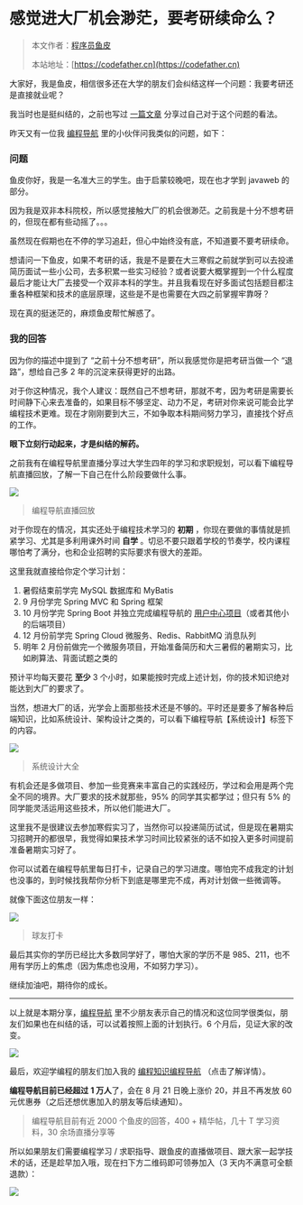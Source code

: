 # 感觉进大厂机会渺茫，要考研续命么？

> 本文作者：[程序员鱼皮](https://yuyuanweb.feishu.cn/wiki/Abldw5WkjidySxkKxU2cQdAtnah)
>
> 本站地址：[https://codefather.cn](https://codefather.cn)

大家好，我是鱼皮，相信很多还在大学的朋友们会纠结这样一个问题：我要考研还是直接就业呢？

我当时也是挺纠结的，之前也写过 [一篇文章](https://mp.weixin.qq.com/s?__biz=MzI1NDczNTAwMA==&mid=2247505803&idx=1&sn=e8db431d71131cb2e870d72ea219ab00&chksm=e9c2307cdeb5b96a7747c1c3e10b3b610240c814dd6bdafc2eae732c04c07131c9fd197b5e72&token=1288511242&lang=zh_CN&scene=21#wechat_redirect) 分享过自己对于这个问题的看法。

昨天又有一位我 [编程导航](https://mp.weixin.qq.com/s?__biz=MzI1NDczNTAwMA==&mid=2247521173&idx=1&sn=00e79de2ac253248e33c764f137e317b&chksm=e9c27462deb5fd747092c34d1bff990102cab5df7733d95ee21f5b0090b398b8f3d79c293e6c&token=1288511242&lang=zh_CN&scene=21#wechat_redirect) 里的小伙伴问我类似的问题，如下：

### **问题**

鱼皮你好，我是一名准大三的学生。由于启蒙较晚吧，现在也才学到 javaweb 的部分。

因为我是双非本科院校，所以感觉接触大厂的机会很渺茫。之前我是十分不想考研的，但现在都有些动摇了。。。

虽然现在假期也在不停的学习追赶，但心中始终没有底，不知道要不要考研续命。

想请问一下鱼皮，如果不考研的话，我是不是要在大三寒假之前就学到可以去投递简历面试一些小公司，去多积累一些实习经验？或者说要大概掌握到一个什么程度最后才能让大厂去接受一个双非本科的学生。并且我看现在好多面试包括题目都注重各种框架和技术的底层原理，这些是不是也需要在大四之前掌握牢靠呀？

现在真的挺迷茫的，麻烦鱼皮帮忙解惑了。

### **我的回答**

因为你的描述中提到了 “之前十分不想考研”，所以我感觉你是把考研当做一个 “退路”，想给自己多 2 年的沉淀来获得更好的出路。

对于你这种情况，我个人建议：既然自己不想考研，那就不考，因为考研是需要长时间静下心来去准备的，如果目标不够坚定、动力不足，考研对你来说可能会比学编程技术更难。现在才刚刚要到大三，不如争取本科期间努力学习，直接找个好点的工作。

**眼下立刻行动起来，才是纠结的解药。**

之前我有在编程导航里直播分享过大学生四年的学习和求职规划，可以看下编程导航直播回放，了解一下自己在什么阶段要做什么事。

![](https://pic.yupi.icu/5563/202311051513268.png)

> 编程导航直播回放

对于你现在的情况，其实还处于编程技术学习的 **初期** ，你现在要做的事情就是抓紧学习、尤其是多利用课外时间 **自学** 。切忌不要只跟着学校的节奏学，校内课程哪怕考了满分，也和企业招聘的实际要求有很大的差距。

这里我就直接给你定个学习计划：

1. 暑假结束前学完 MySQL 数据库和 MyBatis
2. 9 月份学完 Spring MVC 和 Spring 框架
3. 10 月份学完 Spring Boot 并独立完成编程导航的 [用户中心项目](https://mp.weixin.qq.com/s?__biz=MzI1NDczNTAwMA==&mid=2247508517&idx=1&sn=66803910cf2e7d88e6cab30df9271d5d&chksm=e9c245d2deb5ccc4a2287198f594e7fbcb43d00b0101d9cab77ff17c1412c46e5d99a438e48d&token=1288511242&lang=zh_CN&scene=21#wechat_redirect)（或者其他小的后端项目）
4. 12 月份前学完 Spring Cloud 微服务、Redis、RabbitMQ 消息队列
5. 明年 2 月份前做完一个微服务项目，开始准备简历和大三暑假的暑期实习，比如刷算法、背面试题之类的

预计平均每天要花 **至少** 3 个小时，如果能按时完成上述计划，你的技术知识绝对能达到大厂的要求了。

当然，想进大厂的话，光学会上面那些技术还是不够的。平时还是要多了解各种后端知识，比如系统设计、架构设计之类的，可以看下编程导航【系统设计】标签下的内容。

![](https://pic.yupi.icu/5563/202311051513905.png)

> 系统设计大全

有机会还是多做项目、参加一些竞赛来丰富自己的实践经历，学过和会用是两个完全不同的境界。大厂要求的技术就那些，95% 的同学其实都学过；但只有 5% 的同学能灵活运用这些技术，所以他们能进大厂。

这里我不是很建议去参加寒假实习了，当然你可以投递简历试试，但是现在暑期实习招聘开的都很早，我觉得如果技术学习时间比较紧张的话不如投入更多时间提前准备暑期实习好了。

你可以试着在编程导航里每日打卡，记录自己的学习进度。哪怕完不成我定的计划也没事的，到时候找我帮你分析下到底是哪里完不成，再对计划做一些微调等。

就像下面这位朋友一样：

![](https://pic.yupi.icu/5563/202311051513593.png)

> 球友打卡

最后其实你的学历已经比大多数同学好了，哪怕大家的学历不是 985、211，也不用有学历上的焦虑（因为焦虑也没用，不如努力学习）。

继续加油吧，期待你的成长。



------


以上就是本期分享，[编程导航](https://mp.weixin.qq.com/s?__biz=MzI1NDczNTAwMA==&mid=2247521173&idx=1&sn=00e79de2ac253248e33c764f137e317b&chksm=e9c27462deb5fd747092c34d1bff990102cab5df7733d95ee21f5b0090b398b8f3d79c293e6c&token=1288511242&lang=zh_CN&scene=21#wechat_redirect) 里不少朋友表示自己的情况和这位同学很类似，朋友们如果也在纠结的话，可以试着按照上面的计划执行。6 个月后，见证大家的改变。

![](https://pic.yupi.icu/5563/202311051513103.png)

最后，欢迎学编程的朋友们加入我的 [编程知识编程导航](https://mp.weixin.qq.com/s?__biz=MzI1NDczNTAwMA==&mid=2247521173&idx=1&sn=00e79de2ac253248e33c764f137e317b&chksm=e9c27462deb5fd747092c34d1bff990102cab5df7733d95ee21f5b0090b398b8f3d79c293e6c&token=1288511242&lang=zh_CN&scene=21#wechat_redirect) （点击了解详情）。

**编程导航目前已经超过** **1 万人**了，会在 8 月 21 日晚上涨价 20，并且不再发放 60 元优惠券（之后还想优惠加入的朋友等后续通知）。

> 编程导航目前有近 2000 个鱼皮的回答，400 + 精华帖，几十 T 学习资料，30 余场直播分享等

所以如果朋友们需要编程学习 / 求职指导、跟鱼皮的直播做项目、跟大家一起学技术的话，还是趁早加入哦，现在扫下方二维码即可领券加入（3 天内不满意可全额退款）：

![](https://pic.yupi.icu/5563/202311051513908.png)